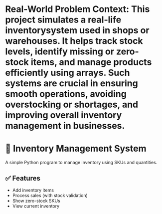 # Real-World Problem Context: This project simulates a real-life inventorysystem used in shops or warehouses. It helps track stock levels, identify missing or zero-stock items, and manage products efficiently using arrays. Such systems are crucial in ensuring smooth operations, avoiding overstocking or shortages, and improving overall inventory management in businesses.


# 🛒 Inventory Management System

A simple Python program to manage inventory using SKUs and quantities.

## ✅ Features

- Add inventory items
- Process sales (with stock validation)
- Show zero-stock SKUs
- View current inventory


